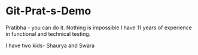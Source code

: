 # Git-Prat-s-Demo

Pratibha - you can do it. Nothing is impossible
I have 11 years of experience in functional and technical testing.

I have two kids- Shaurya and Swara